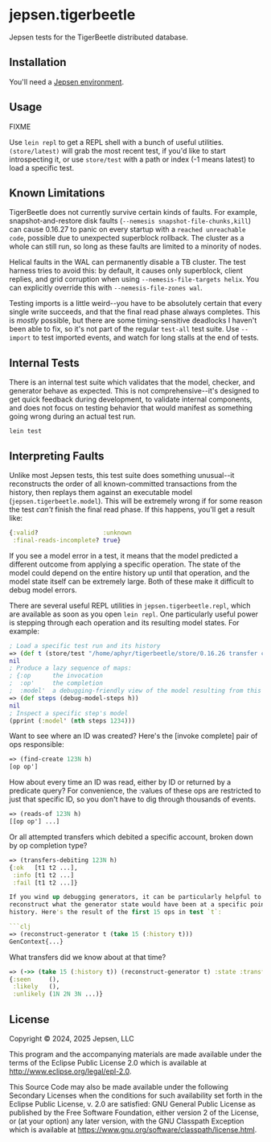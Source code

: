 # jepsen.tigerbeetle

Jepsen tests for the TigerBeetle distributed database.

## Installation

You'll need a [Jepsen environment](https://github.com/jepsen-io/jepsen?tab=readme-ov-file#setting-up-a-jepsen-environment).

## Usage

FIXME

Use `lein repl` to get a REPL shell with a bunch of useful utilities.
`(store/latest)` will grab the most recent test, if you'd like to start
introspecting it, or use `store/test` with a path or index (-1 means latest) to
load a specific test.

## Known Limitations

TigerBeetle does not currently survive certain kinds of faults. For example,
snapshot-and-restore disk faults (`--nemesis snapshot-file-chunks,kill`) can
cause 0.16.27 to panic on every startup with a `reached unreachable code`,
possible due to unexpected superblock rollback. The cluster as a whole can
still run, so long as these faults are limited to a minority of nodes.

Helical faults in the WAL can permanently disable a TB cluster. The test
harness tries to avoid this: by default, it causes only superblock, client
replies, and grid corruption when using `--nemesis-file-targets helix`. You can
explicitly override this with `--nemesis-file-zones wal`.

Testing imports is a little weird--you have to be absolutely certain that every
single write succeeds, and that the final read phase always completes. This is
*mostly* possible, but there are some timing-sensitive deadlocks I haven't been
able to fix, so it's not part of the regular `test-all` test suite. Use
`--import` to test imported events, and watch for long stalls at the end of
tests.

## Internal Tests

There is an internal test suite which validates that the model, checker, and
generator behave as expected. This is not comprehensive--it's designed to get
quick feedback during development, to validate internal components, and does
not focus on testing behavior that would manifest as something going wrong
during an actual test run.

```
lein test
```

## Interpreting Faults

Unlike most Jepsen tests, this test suite does something unusual--it
reconstructs the order of all known-committed transactions from the history,
then replays them against an executable model (`jepsen.tigerbeetle.model`). This will be extremely wrong if for some reason the test *can't* finish the final read phase. If this happens, you'll get a result like:

```clj
{:valid?                  :unknown
 :final-reads-incomplete? true}
```

If you see a model error in a test, it means that the model predicted a
different outcome from applying a specific operation. The state of the model
could depend on the entire history up until that operation, and the model state
itself can be extremely large. Both of these make it difficult to debug model
errors.

There are several useful REPL utilities in `jepsen.tigerbeetle.repl`, which are available as soon as you open `lein repl`. One particularly useful power is stepping through each operation and its resulting model states. For example:

```clj
; Load a specific test run and its history
=> (def t (store/test "/home/aphyr/tigerbeetle/store/0.16.26 transfer c=all /20250211T171636.094-0600")) (def h (:history t))
nil
; Produce a lazy sequence of maps:
; {:op      the invocation
;  :op'     the completion
;  :model'  a debugging-friendly view of the model resulting from this op}
=> (def steps (debug-model-steps h))
nil
; Inspect a specific step's model
(pprint (:model' (nth steps 1234)))
```

Want to see where an ID was created? Here's the [invoke complete] pair of ops
responsible:

```clj
=> (find-create 123N h)
[op op']
```

How about every time an ID was read, either by ID or returned by a predicate
query? For convenience, the :values of these ops are restricted to just that
specific ID, so you don't have to dig through thousands of events.

```clj
=> (reads-of 123N h)
[[op op'] ...]
```

Or all attempted transfers which debited a specific account, broken down by
op completion type?

```clj
=> (transfers-debiting 123N h)
{:ok   [t1 t2 ...],
 :info [t1 t2 ...]
 :fail [t1 t2 ...]}

If you wind up debugging generators, it can be particularly helpful to
reconstruct what the generator state would have been at a specific point in the
history. Here's the result of the first 15 ops in test `t`:

```clj
=> (reconstruct-generator t (take 15 (:history t)))
GenContext{...}
```

What transfers did we know about at that time?

```clj
=> (->> (take 15 (:history t)) (reconstruct-generator t) :state :transfers lm/debug pprint)
{:seen     (),
 :likely   (),
 :unlikely (1N 2N 3N ...)}
```

## License

Copyright © 2024, 2025 Jepsen, LLC

This program and the accompanying materials are made available under the
terms of the Eclipse Public License 2.0 which is available at
http://www.eclipse.org/legal/epl-2.0.

This Source Code may also be made available under the following Secondary
Licenses when the conditions for such availability set forth in the Eclipse
Public License, v. 2.0 are satisfied: GNU General Public License as published by
the Free Software Foundation, either version 2 of the License, or (at your
option) any later version, with the GNU Classpath Exception which is available
at https://www.gnu.org/software/classpath/license.html.
